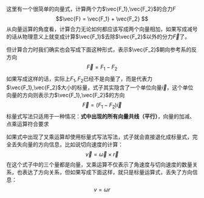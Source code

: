 这里有一个很简单的向量式，计算两个力$\vec{F_1},\vec{F_2}$的合力$F$
$$\vec{F} = \vec{F_1} + \vec{F_2} $$
从向量运算的角度看，计算合力无论如何都应该写成两个向量相加，如果写成减号的话从物理意义上就变成计算$\vec{F_1}$去除$\vec{F_2}$以外的分力$\vec{F}$了。

但计算合力时我们确实也会写成下面这种形式，表示$\vec{F_2}$朝向参考系的反方向
$$\vec{F} = F_1 - F_2 $$
如果写成这样的话，实际上$F_1,F_2$已经不是向量了，而是代表力$\vec{F_1},\vec{F_2}$大小的标量，式子其实隐含了一个单位向量$\vec{i}$，这个单位向量的方向则表示力$\vec{F_1},\vec{F_2}$的方向
$$\vec{F}=(F_1-F_2)\vec{i}$$
标量式写法只适用于一种情况：**式中出现的所有向量共线（平行）**，向量的加减、点乘运算符合要求

如果式中出现了叉乘运算却使用标量式写法写法，式子就会直接退化成标量式，完全丢失向量的方向信息，比如说切向速度的计算：
$$\vec{v}=\vec{\omega}\times \vec{r}$$
在这个式子中的三个量都是向量，叉乘运算不仅表示了角速度与切向速度的数量关系，也表达了方向关系，但如果写成下面这样，就只是标量运算式，丢失了方向信息：
$$v=\omega r$$


